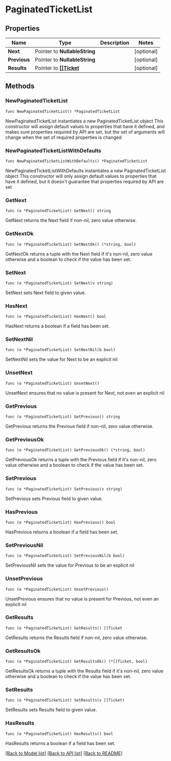 # PaginatedTicketList

## Properties

Name | Type | Description | Notes
------------ | ------------- | ------------- | -------------
**Next** | Pointer to **NullableString** |  | [optional] 
**Previous** | Pointer to **NullableString** |  | [optional] 
**Results** | Pointer to [**[]Ticket**](Ticket.md) |  | [optional] 

## Methods

### NewPaginatedTicketList

`func NewPaginatedTicketList() *PaginatedTicketList`

NewPaginatedTicketList instantiates a new PaginatedTicketList object
This constructor will assign default values to properties that have it defined,
and makes sure properties required by API are set, but the set of arguments
will change when the set of required properties is changed

### NewPaginatedTicketListWithDefaults

`func NewPaginatedTicketListWithDefaults() *PaginatedTicketList`

NewPaginatedTicketListWithDefaults instantiates a new PaginatedTicketList object
This constructor will only assign default values to properties that have it defined,
but it doesn't guarantee that properties required by API are set

### GetNext

`func (o *PaginatedTicketList) GetNext() string`

GetNext returns the Next field if non-nil, zero value otherwise.

### GetNextOk

`func (o *PaginatedTicketList) GetNextOk() (*string, bool)`

GetNextOk returns a tuple with the Next field if it's non-nil, zero value otherwise
and a boolean to check if the value has been set.

### SetNext

`func (o *PaginatedTicketList) SetNext(v string)`

SetNext sets Next field to given value.

### HasNext

`func (o *PaginatedTicketList) HasNext() bool`

HasNext returns a boolean if a field has been set.

### SetNextNil

`func (o *PaginatedTicketList) SetNextNil(b bool)`

 SetNextNil sets the value for Next to be an explicit nil

### UnsetNext
`func (o *PaginatedTicketList) UnsetNext()`

UnsetNext ensures that no value is present for Next, not even an explicit nil
### GetPrevious

`func (o *PaginatedTicketList) GetPrevious() string`

GetPrevious returns the Previous field if non-nil, zero value otherwise.

### GetPreviousOk

`func (o *PaginatedTicketList) GetPreviousOk() (*string, bool)`

GetPreviousOk returns a tuple with the Previous field if it's non-nil, zero value otherwise
and a boolean to check if the value has been set.

### SetPrevious

`func (o *PaginatedTicketList) SetPrevious(v string)`

SetPrevious sets Previous field to given value.

### HasPrevious

`func (o *PaginatedTicketList) HasPrevious() bool`

HasPrevious returns a boolean if a field has been set.

### SetPreviousNil

`func (o *PaginatedTicketList) SetPreviousNil(b bool)`

 SetPreviousNil sets the value for Previous to be an explicit nil

### UnsetPrevious
`func (o *PaginatedTicketList) UnsetPrevious()`

UnsetPrevious ensures that no value is present for Previous, not even an explicit nil
### GetResults

`func (o *PaginatedTicketList) GetResults() []Ticket`

GetResults returns the Results field if non-nil, zero value otherwise.

### GetResultsOk

`func (o *PaginatedTicketList) GetResultsOk() (*[]Ticket, bool)`

GetResultsOk returns a tuple with the Results field if it's non-nil, zero value otherwise
and a boolean to check if the value has been set.

### SetResults

`func (o *PaginatedTicketList) SetResults(v []Ticket)`

SetResults sets Results field to given value.

### HasResults

`func (o *PaginatedTicketList) HasResults() bool`

HasResults returns a boolean if a field has been set.


[[Back to Model list]](../README.md#documentation-for-models) [[Back to API list]](../README.md#documentation-for-api-endpoints) [[Back to README]](../README.md)


